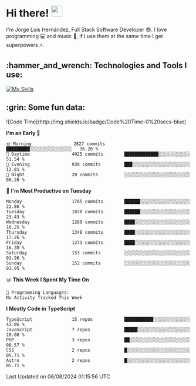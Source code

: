 <h1 align="left">
 <abc>
  <br>Hi there! <img src="https://user-images.githubusercontent.com/42378118/110234147-e3259600-7f4e-11eb-95be-0c4047144dea.gif" width="30"><br>
 </abc>
</h1>

I'm Jorge Luis Hernández, Full Stack Software Developer :sunglasses:. I love programming :computer: and music :musical_score:, if I use them at the same time I get superpowers :zap:. 


<h2 align="left">:hammer_and_wrench: Technologies and Tools I use:</h2>

[![My Skills](https://skillicons.dev/icons?i=js,ts,html,css,py,vue,react,next,nest,postgres,mysql)](https://skillicons.dev)

<h2 align="left">:grin: Some fun data:</h2>
<!--START_SECTION:waka-->
![Code Time](http://img.shields.io/badge/Code%20Time-0%20secs-blue)

**I'm an Early 🐤** 

```text
🌞 Morning                2827 commits        █████████░░░░░░░░░░░░░░░░   36.20 % 
🌆 Daytime                4025 commits        █████████████░░░░░░░░░░░░   51.54 % 
🌃 Evening                938 commits         ███░░░░░░░░░░░░░░░░░░░░░░   12.01 % 
🌙 Night                  20 commits          ░░░░░░░░░░░░░░░░░░░░░░░░░   00.26 % 
```
📅 **I'm Most Productive on Tuesday** 

```text
Monday                   1785 commits        ██████░░░░░░░░░░░░░░░░░░░   22.86 % 
Tuesday                  1830 commits        ██████░░░░░░░░░░░░░░░░░░░   23.43 % 
Wednesday                1269 commits        ████░░░░░░░░░░░░░░░░░░░░░   16.25 % 
Thursday                 1348 commits        ████░░░░░░░░░░░░░░░░░░░░░   17.26 % 
Friday                   1273 commits        ████░░░░░░░░░░░░░░░░░░░░░   16.30 % 
Saturday                 153 commits         ░░░░░░░░░░░░░░░░░░░░░░░░░   01.96 % 
Sunday                   152 commits         ░░░░░░░░░░░░░░░░░░░░░░░░░   01.95 % 
```


📊 **This Week I Spent My Time On** 

```text
💬 Programming Languages: 
No Activity Tracked This Week
```

**I Mostly Code in TypeScript** 

```text
TypeScript               15 repos            ███████████░░░░░░░░░░░░░░   42.86 % 
JavaScript               7 repos             █████░░░░░░░░░░░░░░░░░░░░   20.00 % 
PHP                      3 repos             ██░░░░░░░░░░░░░░░░░░░░░░░   08.57 % 
CSS                      2 repos             █░░░░░░░░░░░░░░░░░░░░░░░░   05.71 % 
Astro                    2 repos             █░░░░░░░░░░░░░░░░░░░░░░░░   05.71 % 
```




 Last Updated on 06/08/2024 01:15:56 UTC
<!--END_SECTION:waka-->

